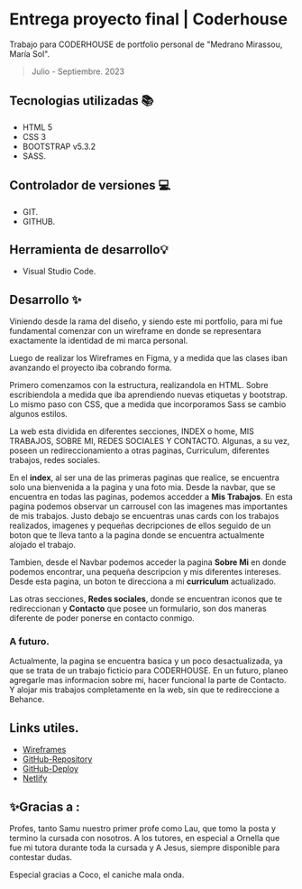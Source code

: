 # Entrega proyecto final  |  Coderhouse
Trabajo para CODERHOUSE de portfolio personal de "Medrano Mirassou, María Sol".
 > Julio - Septiembre. 2023
## Tecnologias utilizadas 📚
- HTML 5
- CSS 3
- BOOTSTRAP v5.3.2
- SASS.
## Controlador de versiones 💻
- GIT.
- GITHUB.
## Herramienta de desarrollo💡
- Visual Studio Code.
  
## Desarrollo ✨
Viniendo desde la rama del diseño, y siendo este mi portfolio, para mi fue fundamental comenzar con un wireframe en donde se representara exactamente la identidad de mi marca personal.

Luego de realizar los Wireframes en Figma, y a medida que las clases iban avanzando el proyecto iba cobrando forma.

Primero comenzamos con la estructura, realizandola en HTML. Sobre escribiendola a medida que iba aprendiendo nuevas etiquetas y bootstrap. Lo mismo paso con CSS, que a medida que incorporamos Sass se cambio algunos estilos.

La web esta dividida en diferentes secciones, INDEX o home, MIS TRABAJOS, SOBRE MI, REDES SOCIALES Y CONTACTO. Algunas, a su vez, poseen un redireccionamiento a otras paginas, Curriculum, diferentes trabajos, redes sociales.

En el __index__, al ser una de las primeras paginas que realice, se encuentra solo una bienvenida a la pagina y una foto mia. Desde la navbar, que se encuentra en todas las paginas, podemos accedder a __Mis Trabajos__. En esta pagina podemos observar un carrousel con las imagenes mas importantes de mis trabajos. Justo debajo se encuentras unas cards con los trabajos realizados, imagenes y pequeñas decripciones de ellos seguido de un boton que te lleva tanto a la pagina donde se encuentra actualmente alojado el trabajo. 

Tambien, desde el Navbar podemos acceder la pagina __Sobre Mi__ en donde podemos encontrar, una pequeña descripcion y mis diferentes intereses. Desde esta pagina, un boton te direcciona a mi __curriculum__ actualizado.

Las otras secciones, __Redes sociales__, donde se encuentran iconos que te redireccionan y __Contacto__ que posee un formulario, son dos maneras diferente de poder ponerse en contacto conmigo.

### A futuro.
Actualmente, la pagina se encuentra basica y un poco desactualizada, ya que se trata de un trabajo ficticio para CODERHOUSE. En un futuro, planeo agregarle mas informacion sobre mi, hacer funcional la parte de Contacto. Y alojar mis trabajos completamente en la web, sin que te redireccione a Behance.

## Links utiles.
- [Wireframes]
- [GitHub-Repository]
- [GitHub-Deploy]
- [Netlify]

## ✨Gracias a :
Profes, tanto Samu nuestro primer profe como Lau, que tomo la posta y termino la cursada con nosotros. A los tutores, en especial a Ornella que fue mi tutora durante toda la cursada y A Jesus, siempre disponible para contestar dudas. 

Especial gracias a Coco, el caniche mala onda.

[//]: # (Links utilizados)

   [Wireframes]: <https://www.figma.com/proto/el9xpe2KVx0PCDa4bUw4IT/DW-portfolio?type=design&node-id=235-209&t=bwLUaj16ciZy0eeQ-1&scaling=contain&page-id=211%3A10&mode=design>
   [GitHub-Repository]: <https://github.com/Solmedranom/portfolioDM-Medrano>
   [GitHub-Deploy]: <https://solmedranom.github.io/portfolioDM-Medrano/>
   [Netlify]: <https://solmedranom.netlify.app/>

